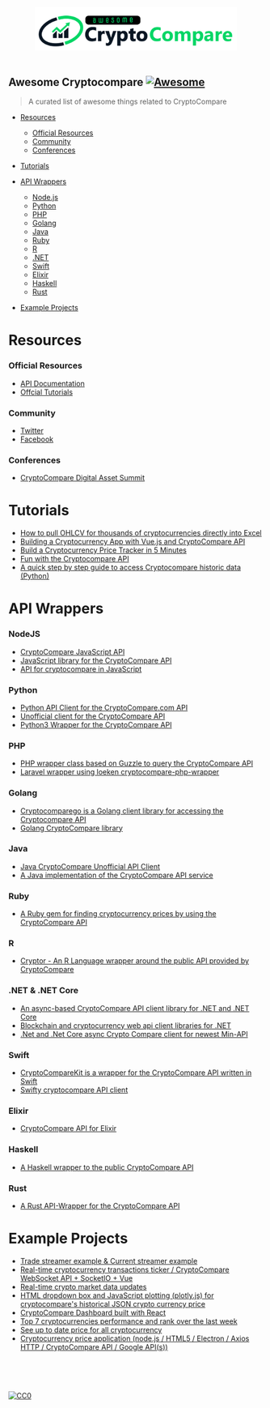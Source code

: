 <p align="center">
  <br>
  <img width="400" src="./cryptocompare-awesome.svg" alt="Logo of Awesome CryptoCompare">
  <br>
  <br>
</p>

## Awesome Cryptocompare [![Awesome](https://github.com/CryptoCompareLTD/awesome-cryptocompare/blob/master/awesomecc.svg)](https://github.com/sindresorhus/awesome)

> A curated list of awesome things related to CryptoCompare

- [Resources](#resources)
  - [Official Resources](#official-resources)
  - [Community](#community)
  - [Conferences](#conferences)

- [Tutorials](#tutorials)

- [API Wrappers](#api-wrappers)
  - [Node.js](#nodejs)
  - [Python](#python)
  - [PHP](#php)
  - [Golang](#golang)
  - [Java](#java)
  - [Ruby](#ruby)
  - [R](#r)
  - [.NET](#net)
  - [Swift](#swift)
  - [Elixir](#elixir)
  - [Haskell](#haskell)
  - [Rust](#rust)

- [Example Projects](#example-projects)

# Resources


### Official Resources

- [API Documentation](https://min-api.cryptocompare.com/documentation)
- [Offcial Tutorials](https://github.com/CryptoCompareLTD/api-guides)

### Community

- [Twitter](https://twitter.com/CryptoCompare)
- [Facebook](https://www.facebook.com/cryptocompare/)


### Conferences

- [CryptoCompare Digital Asset Summit](https://summit.cryptocompare.com/)

# Tutorials

- [How to pull OHLCV for thousands of cryptocurrencies directly into Excel](http://help.cryptosheets.com/en/articles/1867392-how-to-pull-ohlcv-for-thousands-of-cryptocurrencies-directly-into-excel)
- [Building a Cryptocurrency App with Vue.js and CryptoCompare API](https://medium.com/@rachidsakara/building-a-cryptocurrency-app-with-vue-js-and-cryptocompare-api-14231af6f099)
- [Build a Cryptocurrency Price Tracker in 5 Minutes](https://hackernoon.com/build-a-cryptocurrency-price-tracker-in-5-minutes-d66c3d37ad71)
- [Fun with the Cryptocompare API](https://robotwealth.com/fun-with-the-cryptocompare-api/)
- [A quick step by step guide to access Cryptocompare historic data (Python)](https://notebooks.ai/santiagobasulto/cryptocompare-api-examples-efed62c5)


# API Wrappers
  ### NodeJS
   - [CryptoCompare JavaScript API](https://github.com/ExodusMovement/cryptocompare)
   - [JavaScript library for the CryptoCompare API](https://github.com/rhonsby/cryptocompare-api)
   - [API for cryptocompare in JavaScript](https://github.com/wowbob396/CryptocompareJavascriptAPI)
  ### Python
  - [Python API Client for the CryptoCompare.com API](https://github.com/BoTreeConsultingTeam/crypto_compare)
  - [Unofficial client for the CryptoCompare API](https://github.com/timo-stoettner/cryptocompare-client)
  - [Python3 Wrapper for the CryptoCompare API](https://github.com/lagerfeuer/cryptocompare)
  ### PHP
  - [PHP wrapper class based on Guzzle to query the CryptoCompare API](https://github.com/loeken/cryptocompare-api-php-wrapper)
  - [Laravel wrapper using loeken cryptocompare-php-wrapper](https://github.com/krorten/cryptocomp)
  ### Golang
   - [Cryptocomparego is a Golang client library for accessing the Cryptocompare API](https://github.com/lucazulian/cryptocomparego)
   - [Golang CryptoCompare library](https://github.com/gorjan-mishevski/puzzle)
  ### Java
  - [Java CryptoCompare Unofficial API Client](https://github.com/jeffreytai/cryptocompare-java-api-wrapper)
  - [A Java implementation of the CryptoCompare API service](https://github.com/Josh-McFarlin/CryptoCompareAPI)
  ### Ruby
  - [A Ruby gem for finding cryptocurrency prices by using the CryptoCompare API](https://github.com/alexanderdavidpan/cryptocompare)
  ### R
  - [Cryptor - An R Language wrapper around the public API provided by CryptoCompare](https://github.com/blairj09/cryptor)
  ### .NET & .NET Core
  - [An async-based CryptoCompare API client library for .NET and .NET Core](https://github.com/joancaron/cryptocompare-api)
  - [Blockchain and cryptocurrency web api client libraries for .NET](https://github.com/Synuit/Synuit.Blockchain.Api)
  - [.Net and .Net Core async Crypto Compare client for newest Min-API](https://github.com/tosunthex/CryptoCompare-Api)
  ### Swift
  - [CryptoCompareKit is a wrapper for the CryptoCompare API written in Swift](https://github.com/sger/CryptoCompareKit)
  - [Swifty cryptocompare API client](https://github.com/tapkain/CryptoCompareAPI)
  ### Elixir
  - [CryptoCompare API for Elixir](https://github.com/konstantinzolotarev/crypto_compare)
  ### Haskell
  - [A Haskell wrapper to the public CryptoCompare API](https://github.com/aviaviavi/cryptocompare)
  ### Rust
  - [A Rust API-Wrapper for the CryptoCompare API](https://docs.rs/cryptocompare/0.1.0/cryptocompare/)

# Example Projects

- [Trade streamer example & Current streamer example](https://github.com/cryptoqween/cryptoqween.github.io)
- [Real-time cryptocurrency transactions ticker / CryptoCompare WebSocket API + SocketIO + Vue](https://github.com/adrianiskander/ticker)
- [Real-time crypto market data updates](https://github.com/Dmitry1007/react-cryptocompare-stream)
- [HTML dropdown box and JavaScript plotting (plotly.js) for cryptocompare's historical JSON crypto currency price](https://github.com/cryptomanxxx/crypto_plot)
- [CryptoCompare Dashboard built with React](https://github.com/rkrupinski/cryptocurrency-dashboard)
- [Top 7 cryptocurrencies performance and rank over the last week](https://github.com/adityathebe/cryptoCompare)
- [See up to date price for all cryptocurrency](https://github.com/claeri27/cryptocompare)
- [Cryptocurrency price application (node.js / HTML5 / Electron / Axios HTTP / CryptoCompare API / Google API(s))](https://github.com/coledixon/electron_crypto_app)
<br/>
<br/>
<br/>

[![CC0](https://i.creativecommons.org/p/zero/1.0/88x31.png)](https://creativecommons.org/publicdomain/zero/1.0/)
